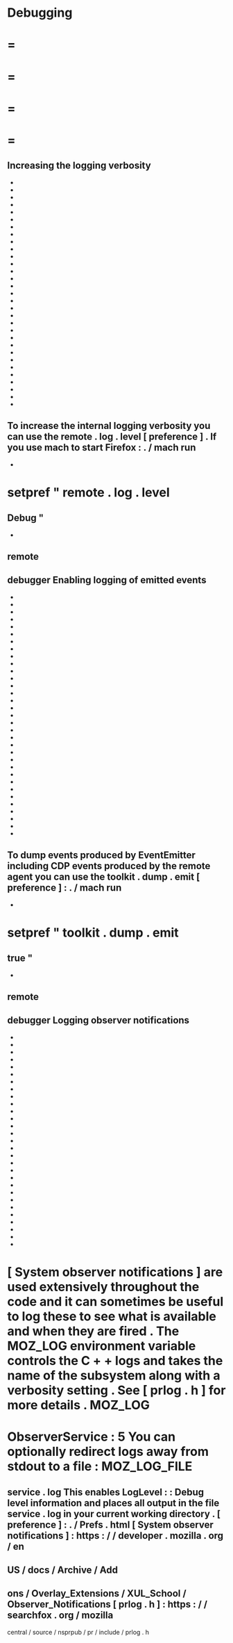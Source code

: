 Debugging
=
=
=
=
=
=
=
=
=
Increasing
the
logging
verbosity
-
-
-
-
-
-
-
-
-
-
-
-
-
-
-
-
-
-
-
-
-
-
-
-
-
-
-
-
-
-
-
-
To
increase
the
internal
logging
verbosity
you
can
use
the
remote
.
log
.
level
[
preference
]
.
If
you
use
mach
to
start
Firefox
:
.
/
mach
run
-
-
setpref
"
remote
.
log
.
level
=
Debug
"
-
-
remote
-
debugger
Enabling
logging
of
emitted
events
-
-
-
-
-
-
-
-
-
-
-
-
-
-
-
-
-
-
-
-
-
-
-
-
-
-
-
-
-
-
-
-
-
-
To
dump
events
produced
by
EventEmitter
including
CDP
events
produced
by
the
remote
agent
you
can
use
the
toolkit
.
dump
.
emit
[
preference
]
:
.
/
mach
run
-
-
setpref
"
toolkit
.
dump
.
emit
=
true
"
-
-
remote
-
debugger
Logging
observer
notifications
-
-
-
-
-
-
-
-
-
-
-
-
-
-
-
-
-
-
-
-
-
-
-
-
-
-
-
-
-
-
[
System
observer
notifications
]
are
used
extensively
throughout
the
code
and
it
can
sometimes
be
useful
to
log
these
to
see
what
is
available
and
when
they
are
fired
.
The
MOZ_LOG
environment
variable
controls
the
C
+
+
logs
and
takes
the
name
of
the
subsystem
along
with
a
verbosity
setting
.
See
[
prlog
.
h
]
for
more
details
.
MOZ_LOG
=
ObserverService
:
5
You
can
optionally
redirect
logs
away
from
stdout
to
a
file
:
MOZ_LOG_FILE
=
service
.
log
This
enables
LogLevel
:
:
Debug
level
information
and
places
all
output
in
the
file
service
.
log
in
your
current
working
directory
.
[
preference
]
:
.
/
Prefs
.
html
[
System
observer
notifications
]
:
https
:
/
/
developer
.
mozilla
.
org
/
en
-
US
/
docs
/
Archive
/
Add
-
ons
/
Overlay_Extensions
/
XUL_School
/
Observer_Notifications
[
prlog
.
h
]
:
https
:
/
/
searchfox
.
org
/
mozilla
-
central
/
source
/
nsprpub
/
pr
/
include
/
prlog
.
h
